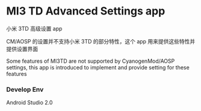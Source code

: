 # MI3 TD Advanced Settings app #
小米 3TD 高级设置 app


CM/AOSP 的设置并不支持小米 3TD 的部分特性，这个 app 用来提供这些特性并提供设置界面

Some features of MI3TD are not supported by CyanogenMod/AOSP settings, this app is introduced to implement and provide setting for these features

### Develop Env ###
Android Studio 2.0
